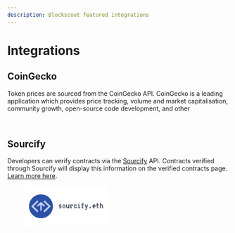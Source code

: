 ```yaml
---
description: Blockscout featured integrations
---
```


# Integrations

## CoinGecko

Token prices are sourced from the CoinGecko API. CoinGecko is a leading application which provides price tracking, volume and market capitalisation, community growth, open-source code development, and other&#x20;

<figure><img src="../.gitbook/assets/CG (1).png" alt="" width="188"><figcaption></figcaption></figure>

## Sourcify&#x20;

Developers can verify contracts via the [Sourcify](https://sourcify.dev/) API. Contracts verified through Sourcify will display this information on the verified contracts page. [Learn more here](../for-users/smart-contract-interaction/verifying-a-smart-contract/contracts-verification-via-sourcify.md).

<figure><img src="../.gitbook/assets/sourcify.eth.png" alt="" width="188"><figcaption></figcaption></figure>



